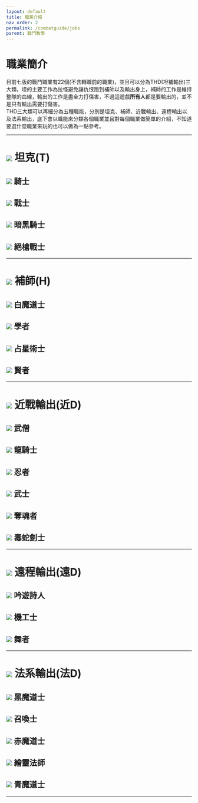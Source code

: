 ```yaml
---
layout: default
title: 職業介紹
nav_order: 2
permalink: /combatguide/jobs
parent: 戰鬥教學
---
```


# 職業簡介

目前七版的戰鬥職業有22個(不含轉職前的職業)，並且可以分為THD(坦補輸出)三大類，坦的主要工作為拉怪避免讓仇恨跑到補師以及輸出身上，補師的工作是維持整隊的血線，輸出的工作是盡全力打傷害，不過這遊戲**所有人**都是要輸出的，並不是只有輸出需要打傷害。  
THD三大類可以再細分為五種職能，分別是坦克、補師、近戰輸出、遠程輸出以及法系輸出，底下會以職能來分類各個職業並且對每個職業做簡單的介紹，不知道要選什麼職業來玩的也可以做為一點參考。  

---

# <img src = "https://ffxiv.gamerescape.com/w/images/6/6b/Tank_Icon_1.png"> 坦克(T)  

## <img src = "https://ffxiv.gamerescape.com/w/images/7/74/Paladin_Icon_10.png"> 騎士  
## <img src = "https://ffxiv.gamerescape.com/w/images/6/68/Warrior_Icon_10.png"> 戰士  
## <img src = "https://ffxiv.gamerescape.com/w/images/e/e3/Dark_Knight_Icon_10.png"> 暗黑騎士  
## <img src = "https://ffxiv.gamerescape.com/w/images/8/87/Gunbreaker_Icon_10.png"> 絕槍戰士  


---

# <img src = "https://ffxiv.gamerescape.com/w/images/d/d6/Healer_Icon_1.png"> 補師(H) 

## <img src = "https://ffxiv.gamerescape.com/w/images/6/6c/White_Mage_Icon_10.png"> 白魔道士  
## <img src = "https://ffxiv.gamerescape.com/w/images/9/90/Scholar_Icon_10.png"> 學者  
## <img src = "https://ffxiv.gamerescape.com/w/images/4/46/Astrologian_Icon_10.png"> 占星術士  
## <img src = "https://ffxiv.gamerescape.com/w/images/3/3d/Sage_Icon_10.png"> 賢者    

---

# <img src = "https://ffxiv.gamerescape.com/w/images/2/29/Melee_DPS_Icon_1.png"> 近戰輸出(近D)  

## <img src = "https://ffxiv.gamerescape.com/w/images/8/80/Monk_Icon_10.png"> 武僧  
## <img src = "https://ffxiv.gamerescape.com/w/images/c/ca/Dragoon_Icon_10.png"> 龍騎士  
## <img src = "https://ffxiv.gamerescape.com/w/images/c/c5/Ninja_Icon_10.png"> 忍者  
## <img src = "https://ffxiv.gamerescape.com/w/images/6/61/Samurai_Icon_10.png"> 武士  
## <img src = "https://ffxiv.gamerescape.com/w/images/e/ec/Reaper_Icon_10.png"> 奪魂者  
## <img src = "https://ffxiv.gamerescape.com/w/images/2/22/Viper_Icon_10.png"> 毒蛇劍士  

---

# <img src = "https://ffxiv.gamerescape.com/w/images/3/3d/Physical_Ranged_DPS_Icon_1.png"> 遠程輸出(遠D)  

## <img src = "https://ffxiv.gamerescape.com/w/images/c/cf/Bard_Icon_10.png"> 吟遊詩人  
## <img src = "https://ffxiv.gamerescape.com/w/images/2/23/Machinist_Icon_10.png"> 機工士  
## <img src = "https://ffxiv.gamerescape.com/w/images/1/15/Dancer_Icon_10.png"> 舞者  

---

# <img src = "https://ffxiv.gamerescape.com/w/images/6/65/Magic_Ranged_DPS_Icon_1.png"> 法系輸出(法D)  

## <img src = "https://ffxiv.gamerescape.com/w/images/1/1f/Black_Mage_Icon_10.png"> 黑魔道士  
## <img src = "https://ffxiv.gamerescape.com/w/images/4/4e/Summoner_Icon_10.png"> 召喚士  
## <img src = "https://ffxiv.gamerescape.com/w/images/e/e0/Red_Mage_Icon_10.png"> 赤魔道士  
## <img src = "https://ffxiv.gamerescape.com/w/images/1/13/Pictomancer_Icon_10.png"> 繪靈法師  
## <img src = "https://ffxiv.gamerescape.com/w/images/0/08/Blue_Mage_Icon_10.png"> 青魔道士  



---
